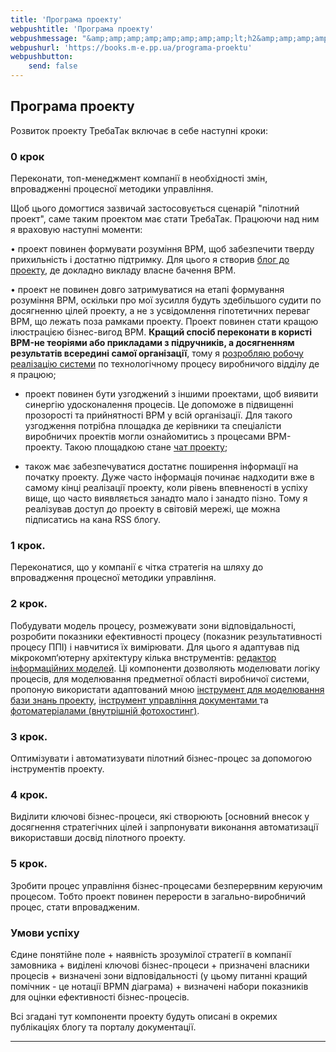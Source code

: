 ```yaml
---
title: 'Програма проекту'
webpushtitle: 'Програма проекту'
webpushmessage: "&amp;amp;amp;amp;amp;amp;amp;amp;lt;h2&amp;amp;amp;amp;amp;amp;amp;amp;gt;&amp;amp;amp;amp;amp;amp;amp;amp;lt;strong&amp;amp;amp;amp;amp;amp;amp;amp;gt;Програма проекту&amp;amp;amp;amp;amp;amp;amp;amp;lt;/strong&amp;amp;amp;amp;amp;amp;amp;amp;gt;&amp;amp;amp;amp;amp;amp;amp;amp;lt;/h2&amp;amp;amp;amp;amp;amp;amp;amp;gt;\n&amp;amp;amp;amp;amp;amp;amp;amp;lt;p&amp;amp;amp;amp;amp;amp;amp;amp;gt;Розвиток проекту ТребаТак включає в себе наступні кроки:&amp;amp;amp;amp;amp;amp;amp;amp;lt;/p&amp;amp;amp;amp;amp;amp;amp;amp;gt;\n&amp;amp;amp;amp;amp;amp;amp;amp;lt;h3&amp;amp;amp;amp;amp;amp;amp;amp;gt;&amp;amp;amp;amp;amp;amp;amp;amp;lt;strong&amp;amp;amp;amp;amp;amp;amp;amp;gt;0 крок&amp;amp;amp;amp;amp;amp;amp;amp;lt;/strong&amp;amp;amp;amp;amp;amp;amp;amp;gt;&amp;amp;amp;amp;amp;amp;amp;amp;lt;/h3&amp;amp;amp;amp;amp;amp;amp;amp;gt;\n&amp;amp;amp;amp;amp;amp;amp;amp;lt;p&amp;amp;amp;amp;amp;amp;amp;amp;gt;Переконати, топ-менеджмент компанії в необхідності змін, впровадженні  процесної методики управління.&amp;amp;amp;amp;amp;amp;amp;amp;lt;/p&amp;amp;amp;amp;amp;amp;amp;amp;gt;\n&amp;amp;amp;amp;amp;amp;amp;amp;lt;p&amp;amp;amp;amp;amp;amp;amp;amp;gt;Щоб цього домогтися зазвичай застосовується сценарій &amp;amp;amp;amp;amp;amp;amp;amp;quot;пілотний проект&amp;amp;amp;amp;amp;amp;amp;amp;quot;, саме таким проектом має стати ТребаТак. Працюючи над ним я враховую наступні моменти:&amp;amp;amp;amp;amp;amp;amp;amp;lt;/p&amp;amp;amp;amp;amp;amp;amp;amp;gt;\n&amp;amp;amp;amp;amp;amp;amp;amp;lt;p&amp;amp;amp;amp;amp;amp;amp;amp;gt;• проект повинен формувати розуміння BPM, щоб забезпечити тверду прихильність і достатню підтримку. Для цього я створив  &amp;amp;amp;amp;amp;amp;amp;amp;lt;a href=&amp;amp;amp;amp;amp;amp;amp;amp;quot;https://rep-c.treba.ml/blog/&amp;amp;amp;amp;amp;amp;amp;amp;quot;&amp;amp;amp;amp;amp;amp;amp;amp;gt;блог до проекту&amp;amp;amp;amp;amp;amp;amp;amp;lt;/a&amp;amp;amp;amp;amp;amp;amp;amp;gt;, де докладно викладу власне бачення BPM.&amp;amp;amp;amp;amp;amp;amp;amp;lt;/p&amp;amp;amp;amp;amp;amp;amp;amp;gt;\n&amp;amp;amp;amp;amp;amp;amp;amp;lt;p&amp;amp;amp;amp;amp;amp;amp;amp;gt;• проект не повинен довго затримуватися на етапі формування розуміння BPM, оскільки про мої зусилля будуть здебільшого судити по досягненню цілей проекту, а не з усвідомлення гіпотетичних переваг BPM, що лежать поза рамками проекту. Проект повинен стати кращою ілюстрацією бізнес-вигод BPM. &amp;amp;amp;amp;amp;amp;amp;amp;lt;strong&amp;amp;amp;amp;amp;amp;amp;amp;gt;Кращий спосіб переконати в користі BPM-не теоріями або прикладами з підручників, а досягненням результатів всередині самої організації&amp;amp;amp;amp;amp;amp;amp;amp;lt;/strong&amp;amp;amp;amp;amp;amp;amp;amp;gt;, тому я &amp;amp;amp;amp;amp;amp;amp;amp;lt;a href=&amp;amp;amp;amp;amp;amp;amp;amp;quot;https://pp.vokov.tk/&amp;amp;amp;amp;amp;amp;amp;amp;quot;&amp;amp;amp;amp;amp;amp;amp;amp;gt;розробляю робочу реалізацію  системи&amp;amp;amp;amp;amp;amp;amp;amp;lt;/a&amp;amp;amp;amp;amp;amp;amp;amp;gt; по технологічному процесу виробничого відділу де я працюю;&amp;amp;amp;amp;amp;amp;amp;amp;lt;/p&amp;amp;amp;amp;amp;amp;amp;amp;gt;\n&amp;amp;amp;amp;amp;amp;amp;amp;lt;ul&amp;amp;amp;amp;amp;amp;amp;amp;gt;\n&amp;amp;amp;amp;amp;amp;amp;amp;lt;li&amp;amp;amp;amp;amp;amp;amp;amp;gt;\n&amp;amp;amp;amp;amp;amp;amp;amp;lt;p&amp;amp;amp;amp;amp;amp;amp;amp;gt;проект повинен бути узгоджений з іншими проектами, щоб виявити синергію удосконалення процесів. Це допоможе в підвищенні прозорості та прийнятності BPM у всій організації. Для такого узгодження потрібна площадка де керівники та спеціалісти виробничих проектів могли ознайомитись з процесами BPM-проекту. Такою площадкою станe &amp;amp;amp;amp;amp;amp;amp;amp;lt;a href=&amp;amp;amp;amp;amp;amp;amp;amp;quot;https://toc.treba.ml/riot/&amp;amp;amp;amp;amp;amp;amp;amp;quot;&amp;amp;amp;amp;amp;amp;amp;amp;gt; чат проекту&amp;amp;amp;amp;amp;amp;amp;amp;lt;/a&amp;amp;amp;amp;amp;amp;amp;amp;gt;;&amp;amp;amp;amp;amp;amp;amp;amp;lt;/p&amp;amp;amp;amp;amp;amp;amp;amp;gt;\n&amp;amp;amp;amp;amp;amp;amp;amp;lt;/li&amp;amp;amp;amp;amp;amp;amp;amp;gt;\n&amp;amp;amp;amp;amp;amp;amp;amp;lt;li&amp;amp;amp;amp;amp;amp;amp;amp;gt;\n&amp;amp;amp;amp;amp;amp;amp;amp;lt;p&amp;amp;amp;amp;amp;amp;amp;amp;gt;також має забезпечуватися достатнє поширення інформації на початку проекту. Дуже часто інформація починає надходити вже в самому кінці реалізації проекту, коли рівень впевненості в успіху вище, що часто виявляється занадто мало і занадто пізно. Тому я реалізував доступ до проекту в світовій мережі, ще можна підписатись на кана RSS  блогу.&amp;amp;amp;amp;amp;amp;amp;amp;lt;/p&amp;amp;amp;amp;amp;amp;amp;amp;gt;\n&amp;amp;amp;amp;amp;amp;amp;amp;lt;/li&amp;amp;amp;amp;amp;amp;amp;amp;gt;\n&amp;amp;amp;amp;amp;amp;amp;amp;lt;/ul&amp;amp;amp;amp;amp;amp;amp;amp;gt;\n&amp;amp;amp;amp;amp;amp;amp;amp;lt;h3&amp;amp;amp;amp;amp;amp;amp;amp;gt;&amp;amp;amp;amp;amp;amp;amp;amp;lt;strong&amp;amp;amp;amp;amp;amp;amp;amp;gt;1 крок.&amp;amp;amp;amp;amp;amp;amp;amp;lt;/strong&amp;amp;amp;amp;amp;amp;amp;amp;gt;&amp;amp;amp;amp;amp;amp;amp;amp;lt;/h3&amp;amp;amp;amp;amp;amp;amp;amp;gt;\n&amp;amp;amp;amp;amp;amp;amp;amp;lt;p&amp;amp;amp;amp;amp;amp;amp;amp;gt;Переконатися, що у компанії є чітка стратегія на шляху до впровадження процесної методики управління.&amp;amp;amp;amp;amp;amp;amp;amp;lt;/p&amp;amp;amp;amp;amp;amp;amp;amp;gt;\n&amp;amp;amp;amp;amp;amp;amp;amp;lt;h3&amp;amp;amp;amp;amp;amp;amp;amp;gt;&amp;amp;amp;amp;amp;amp;amp;amp;lt;strong&amp;amp;amp;amp;amp;amp;amp;amp;gt;2 крок&amp;amp;amp;amp;amp;amp;amp;amp;lt;/strong&amp;amp;amp;amp;amp;amp;amp;amp;gt;.&amp;amp;amp;amp;amp;amp;amp;amp;lt;/h3&amp;amp;amp;amp;amp;amp;amp;amp;gt;\n&amp;amp;amp;amp;amp;amp;amp;amp;lt;p&amp;amp;amp;amp;amp;amp;amp;amp;gt;Побудувати модель процесу, розмежувати зони відповідальності, розробити показники ефективності процесу (показник результативності процесу ППІ) і навчитися їх вимірювати.\nДля цього я адаптував під мікрокомп‘ютерну архітектуру кілька внструментів: &amp;amp;amp;amp;amp;amp;amp;amp;lt;a href=&amp;amp;amp;amp;amp;amp;amp;amp;quot;http://treba.ml:5011/boards/anonymous&amp;amp;amp;amp;amp;amp;amp;amp;quot;&amp;amp;amp;amp;amp;amp;amp;amp;gt;редактор інформаційних моделей&amp;amp;amp;amp;amp;amp;amp;amp;lt;/a&amp;amp;amp;amp;amp;amp;amp;amp;gt;. Ці компоненти дозволяють моделювати логіку процесів, для моделювання предметної області виробничої системи, пропоную використати адаптований мною &amp;amp;amp;amp;amp;amp;amp;amp;lt;a href=&amp;amp;amp;amp;amp;amp;amp;amp;quot;https://km.treba.ml/&amp;amp;amp;amp;amp;amp;amp;amp;quot;&amp;amp;amp;amp;amp;amp;amp;amp;gt;інструмент для моделювання бази знань проекту&amp;amp;amp;amp;amp;amp;amp;amp;lt;/a&amp;amp;amp;amp;amp;amp;amp;amp;gt;, &amp;amp;amp;amp;amp;amp;amp;amp;lt;a href=&amp;amp;amp;amp;amp;amp;amp;amp;quot;http://dew.treba.ml/&amp;amp;amp;amp;amp;amp;amp;amp;quot;&amp;amp;amp;amp;amp;amp;amp;amp;gt;інструмент управління документами &amp;amp;amp;amp;amp;amp;amp;amp;lt;/a&amp;amp;amp;amp;amp;amp;amp;amp;gt; та &amp;amp;amp;amp;amp;amp;amp;amp;lt;a href=&amp;amp;amp;amp;amp;amp;amp;amp;quot;https://4to.treba.ml/&amp;amp;amp;amp;amp;amp;amp;amp;quot;&amp;amp;amp;amp;amp;amp;amp;amp;gt;фотоматеріалами (внутрішній фотохостинг)&amp;amp;amp;amp;amp;amp;amp;amp;lt;/a&amp;amp;amp;amp;amp;amp;amp;amp;gt;. &amp;amp;amp;amp;amp;amp;amp;amp;lt;/p&amp;amp;amp;amp;amp;amp;amp;amp;gt;\n&amp;amp;amp;amp;amp;amp;amp;amp;lt;h3&amp;amp;amp;amp;amp;amp;amp;amp;gt;&amp;amp;amp;amp;amp;amp;amp;amp;lt;strong&amp;amp;amp;amp;amp;amp;amp;amp;gt;3 крок&amp;amp;amp;amp;amp;amp;amp;amp;lt;/strong&amp;amp;amp;amp;amp;amp;amp;amp;gt;.&amp;amp;amp;amp;amp;amp;amp;amp;lt;/h3&amp;amp;amp;amp;amp;amp;amp;amp;gt;\n&amp;amp;amp;amp;amp;amp;amp;amp;lt;p&amp;amp;amp;amp;amp;amp;amp;amp;gt;Оптимізувати і автоматизувати пілотний бізнес-процес за допомогою інструментів проекту.&amp;amp;amp;amp;amp;amp;amp;amp;lt;/p&amp;amp;amp;amp;amp;amp;amp;amp;gt;\n&amp;amp;amp;amp;amp;amp;amp;amp;lt;h3&amp;amp;amp;amp;amp;amp;amp;amp;gt;&amp;amp;amp;amp;amp;amp;amp;amp;lt;strong&amp;amp;amp;amp;amp;amp;amp;amp;gt;4 крок&amp;amp;amp;amp;amp;amp;amp;amp;lt;/strong&amp;amp;amp;amp;amp;amp;amp;amp;gt;.&amp;amp;amp;amp;amp;amp;amp;amp;lt;/h3&amp;amp;amp;amp;amp;amp;amp;amp;gt;\n&amp;amp;amp;amp;amp;amp;amp;amp;lt;p&amp;amp;amp;amp;amp;amp;amp;amp;gt;Виділити ключові бізнес-процеси, які створюють [основний внесок у досягнення  стратегічних цілей і запрпонувати виконання автоматизації використавши досвід пілотного проекту.&amp;amp;amp;amp;amp;amp;amp;amp;lt;/p&amp;amp;amp;amp;amp;amp;amp;amp;gt;\n&amp;amp;amp;amp;amp;amp;amp;amp;lt;h3&amp;amp;amp;amp;amp;amp;amp;amp;gt;&amp;amp;amp;amp;amp;amp;amp;amp;lt;strong&amp;amp;amp;amp;amp;amp;amp;amp;gt;5 крок&amp;amp;amp;amp;amp;amp;amp;amp;lt;/strong&amp;amp;amp;amp;amp;amp;amp;amp;gt;.&amp;amp;amp;amp;amp;amp;amp;amp;lt;/h3&amp;amp;amp;amp;amp;amp;amp;amp;gt;\n&amp;amp;amp;amp;amp;amp;amp;amp;lt;p&amp;amp;amp;amp;amp;amp;amp;amp;gt;Зробити процес управління бізнес-процесами безперервним керуючим процесом. Тобто проект повинен перерости в загально-виробничий процес, стати впровадженим.&amp;amp;amp;amp;amp;amp;amp;amp;lt;/p&amp;amp;amp;amp;amp;amp;amp;amp;gt;\n&amp;amp;amp;amp;amp;amp;amp;amp;lt;h3&amp;amp;amp;amp;amp;amp;amp;amp;gt;&amp;amp;amp;amp;amp;amp;amp;amp;lt;strong&amp;amp;amp;amp;amp;amp;amp;amp;gt;Умови успіху&amp;amp;amp;amp;amp;amp;amp;amp;lt;/strong&amp;amp;amp;amp;amp;amp;amp;amp;gt;&amp;amp;amp;amp;amp;amp;amp;amp;lt;/h3&amp;amp;amp;amp;amp;amp;amp;amp;gt;\n&amp;amp;amp;amp;amp;amp;amp;amp;lt;p&amp;amp;amp;amp;amp;amp;amp;amp;gt;Єдине понятійне поле + наявність зрозумілої стратегії в компанії замовника + виділені ключові бізнес-процеси + призначені власники процесів + визначені зони відповідальності (у цьому питанні кращий помічник - це нотації BPMN діаграма) + визначені набори показників для оцінки ефективності бізнес-процесів.&amp;amp;amp;amp;amp;amp;amp;amp;lt;/p&amp;amp;amp;amp;amp;amp;amp;amp;gt;\n&amp;amp;amp;amp;amp;amp;amp;amp;lt;p&amp;amp;amp;amp;amp;amp;amp;amp;gt;Всі згадані тут компоненти проекту будуть описані в окремих публікаціях блогу та порталу документації.&amp;amp;amp;amp;amp;amp;amp;amp;lt;/p&amp;amp;amp;amp;amp;amp;amp;amp;gt;\n&amp;amp;amp;amp;amp;amp;amp;amp;lt;hr /&amp;amp;amp;amp;amp;amp;amp;amp;gt;"
webpushurl: 'https://books.m-e.pp.ua/programa-proektu'
webpushbutton:
    send: false
---
```


<div id="cusdis_thread"
  data-host="https://cusdis.m-e.pp.ua"
  data-app-id="8fdd9996-0411-4043-b246-bf2f38c29392"
  data-page-id="programa-proektu"
  data-page-url="https://webm.m-e.pp.ua/programa-proektu"
  data-page-title="Програма проекту"
></div>

<script async defer src="https://cusdis.m-e.pp.ua/js/cusdis.es.js"></script>

<script>
    window.intergramId = 5123414020;
    window.intergramServer = "https://to03.m-e.pp.ua/";
     window.intergramCustomizations = {
        mainColor: "#ff0000",
        titleClosed: 'Листогин №1',
        titleOpen: 'Повідомлення оператору Листoгин #1',
        introMessage: 'Напишіть що та в якій кількості Вам потрібно',
        autoResponse: 'Повідомлення в обробці...',
        autoNoResponse: 'Оператор отримав замовлення ' + 'але ще не прочитав',
        alwaysUseFloatingButton: true // Use the mobile floating button also on large screens
    };
</script>
<script src="https://to03.m-e.pp.ua/js/widget.js"></script>


## **Програма проекту**

Розвиток проекту ТребаТак включає в себе наступні кроки:

### **0 крок**
Переконати, топ-менеджмент компанії в необхідності змін, впровадженні  процесної методики управління.

Щоб цього домогтися зазвичай застосовується сценарій "пілотний проект", саме таким проектом має стати ТребаТак. Працюючи над ним я враховую наступні моменти:

• проект повинен формувати розуміння BPM, щоб забезпечити тверду прихильність і достатню підтримку. Для цього я створив  [блог до проекту](https://rep-c.treba.ml/blog/), де докладно викладу власне бачення BPM.

• проект не повинен довго затримуватися на етапі формування розуміння BPM, оскільки про мої зусилля будуть здебільшого судити по досягненню цілей проекту, а не з усвідомлення гіпотетичних переваг BPM, що лежать поза рамками проекту. Проект повинен стати кращою ілюстрацією бізнес-вигод BPM. **Кращий спосіб переконати в користі BPM-не теоріями або прикладами з підручників, а досягненням результатів всередині самої організації**, тому я [розробляю робочу реалізацію  системи](https://pp.vokov.tk/) по технологічному процесу виробничого відділу де я працюю;

* проект повинен бути узгоджений з іншими проектами, щоб виявити синергію удосконалення процесів. Це допоможе в підвищенні прозорості та прийнятності BPM у всій організації. Для такого узгодження потрібна площадка де керівники та спеціалісти виробничих проектів могли ознайомитись з процесами BPM-проекту. Такою площадкою станe [ чат проекту](https://toc.treba.ml/riot/);

* також має забезпечуватися достатнє поширення інформації на початку проекту. Дуже часто інформація починає надходити вже в самому кінці реалізації проекту, коли рівень впевненості в успіху вище, що часто виявляється занадто мало і занадто пізно. Тому я реалізував доступ до проекту в світовій мережі, ще можна підписатись на кана RSS  блогу.

### **1 крок.** 
 Переконатися, що у компанії є чітка стратегія на шляху до впровадження процесної методики управління.

### **2 крок**. 
Побудувати модель процесу, розмежувати зони відповідальності, розробити показники ефективності процесу (показник результативності процесу ППІ) і навчитися їх вимірювати.
Для цього я адаптував під мікрокомп‘ютерну архітектуру кілька внструментів: [редактор інформаційних моделей](http://treba.ml:5011/boards/anonymous). Ці компоненти дозволяють моделювати логіку процесів, для моделювання предметної області виробничої системи, пропоную використати адаптований мною [інструмент для моделювання бази знань проекту](https://km.treba.ml/), [інструмент управління документами ](http://dew.treba.ml/) та [фотоматеріалами (внутрішній фотохостинг)](https://4to.treba.ml/). 

### **3 крок**. 
Оптимізувати і автоматизувати пілотний бізнес-процес за допомогою інструментів проекту.

### **4 крок**. 
Виділити ключові бізнес-процеси, які створюють [основний внесок у досягнення  стратегічних цілей і запрпонувати виконання автоматизації використавши досвід пілотного проекту.

### **5 крок**. 
Зробити процес управління бізнес-процесами безперервним керуючим процесом. Тобто проект повинен перерости в загально-виробничий процес, стати впровадженим.

### **Умови успіху**
Єдине понятійне поле + наявність зрозумілої стратегії в компанії замовника + виділені ключові бізнес-процеси + призначені власники процесів + визначені зони відповідальності (у цьому питанні кращий помічник - це нотації BPMN діаграма) + визначені набори показників для оцінки ефективності бізнес-процесів.

 Всі згадані тут компоненти проекту будуть описані в окремих публікаціях блогу та порталу документації.

---